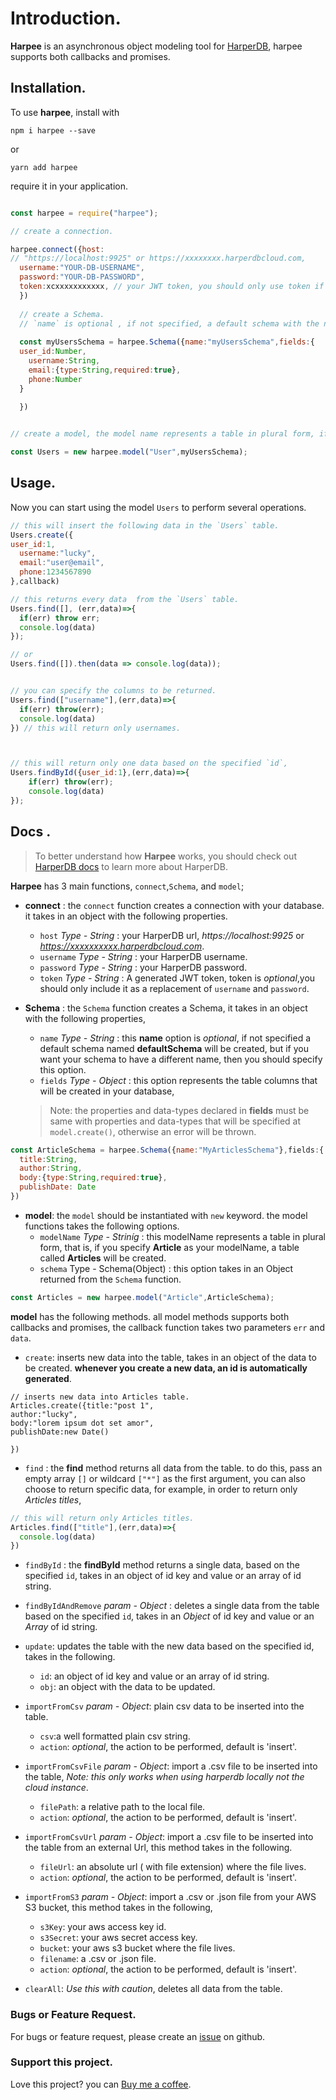 
# Introduction.
**Harpee** is an asynchronous object modeling tool for [HarperDB](https://harperdb.io/?utm_source=luckyvictory), harpee supports both callbacks and promises.


## Installation.
To use **harpee**, install with

`npm i harpee --save`

or 

`yarn add harpee`

require it in your application.

```js

const harpee = require("harpee");

// create a connection.

harpee.connect({host:
// "https://localhost:9925" or https://xxxxxxxx.harperdbcloud.com,
  username:"YOUR-DB-USERNAME",
  password:"YOUR-DB-PASSWORD",
  token:xcxxxxxxxxxxx, // your JWT token, you should only use token if no `username` and `password`.
  })
  
  // create a Schema.
  // `name` is optional , if not specified, a default schema with the name `defaultSchema` will be created.
  
  const myUsersSchema = harpee.Schema({name:"myUsersSchema",fields:{
  user_id:Number,
    username:String,
    email:{type:String,required:true},
    phone:Number
  }
    
  })


// create a model, the model name represents a table in plural form, if you declare "User" as your model name, a table of "Users" will be created.

const Users = new harpee.model("User",myUsersSchema);

```
## Usage.
Now you can start using the model `Users` to perform several operations.
```js
// this will insert the following data in the `Users` table.
Users.create({
user_id:1,
  username:"lucky",
  email:"user@email",
  phone:1234567890
},callback)

```
```js
// this returns every data  from the `Users` table.
Users.find([], (err,data)=>{
  if(err) throw err;
  console.log(data)
});

// or
Users.find([]).then(data => console.log(data));


// you can specify the columns to be returned.
Users.find(["username"],(err,data)=>{
  if(err) throw(err);
  console.log(data)
}) // this will return only usernames.



// this will return only one data based on the specified `id`,
Users.findById({user_id:1},(err,data)=>{
    if(err) throw(err);
    console.log(data)
});

```
## Docs .
> To better understand how **Harpee** works, you should check out [HarperDB docs](https://harperdb.io/docs/overview/?utm_source=luckyvictory) to learn more about HarperDB.


**Harpee** has 3 main functions, `connect`,`Schema`, and `model`;
- **connect** : the `connect` function creates a connection with your database. it takes in an object with the following properties.
  - `host` *Type - String* : your HarperDB url, *https://localhost:9925* or *https://xxxxxxxxxx.harperdbcloud.com*.
  - `username` *Type - String* : your HarperDB username.
  - `password` *Type - String* : your HarperDB password.
  - `token` *Type - String* : A generated JWT token, token is *optional*,you should only include it as a replacement of `username` and `password`. 

- **Schema** : the `Schema` function creates a Schema, it takes in an object with the following properties, 
   - `name` *Type - String* : this **name** option is *optional*, if not specified a default schema named **defaultSchema** will be created, but if you want your schema to have a different name, then you should specify this option. 
   - `fields` *Type - Object* : this option represents the table columns that will be created in your database,
  > Note: the properties and data-types declared in **fields** must be same with properties and data-types that will be specified at `model.create()`, otherwise an error will be thrown. 
```js
const ArticleSchema = harpee.Schema({name:"MyArticlesSchema"},fields:{
  title:String,
  author:String,
  body:{type:String,required:true},
  publishDate: Date
})
```
 
- **model**: the `model` should be instantiated with `new` keyword. the model functions takes the following options.
  - `modelName` *Type - Striníg* : this modelName represents a table in plural form, that is, if you specify **Article** as your modelName, a table called **Articles** will be created.
  - `schema` Type - Schema(Object) : this option takes in an Object returned from the `Schema` function.
```js
const Articles = new harpee.model("Article",ArticleSchema);

```

   **model** has the following methods. all model methods supports both callbacks and promises, the callback function takes two parameters `err` and `data`.
  - `create`: inserts new data into the table, takes in an object of the data to be created. **whenever you create a new data, an id is automatically generated**.

  ```
  // inserts new data into Articles table.
  Articles.create({title:"post 1", 
  author:"lucky",
  body:"lorem ipsum dot set amor",
  publishDate:new Date()
    
  })
  ```
  - `find` : the **find** method returns all data from the table. to do this, pass an empty array `[]` or wildcard `["*"]` as the first argument, you can also choose to return specific data, for example, in order to return only *Articles titles*, 
  ```js
  // this will return only Articles titles.
  Articles.find(["title"],(err,data)=>{
    console.log(data)
  })
  ```
  - `findById` : the **findById** method returns a single data, based on the specified `id`, takes in an object of id key and value or an array of id string. 
  - `findByIdAndRemove` *param - Object* : deletes a single data from the table based on the specified `id`, takes in an *Object* of id key and value or an *Array* of id string.
  - `update`: updates the table with the new data based on the specified id, takes in the following.
    - `id`: an object of id key and value or an array of id string.
    - `obj`: an object with the data to be updated.
  - `importFromCsv` *param - Object*: plain csv data to be inserted into the table.
    - `csv`:a well formatted plain csv string.   
    - `action`: *optional*, the action to be performed, default is 'insert'.

  - `importFromCsvFile` *param - Object*: import a .csv file to be inserted into the table, *Note: this only works when using harperdb locally not the cloud instance*.
    - `filePath`: a relative path to the local file. 
    - `action`: *optional*, the action to be performed, default is 'insert'.
 
  - `importFromCsvUrl` *param - Object*: import a .csv file to be inserted into the table from an external Url, this method takes in the following.
    - `fileUrl`: an absolute url ( with file extension) where the file lives.
    - `action`: *optional*, the action to be performed, default is 'insert'.
  - `importFromS3` *param - Object*: import a .csv or .json file from your AWS S3 bucket, this method takes in the following,
    - `s3Key`: your aws access key id.
    - `s3Secret`: your aws secret access key.
    - `bucket`: your aws s3 bucket where the file lives.
    - `filename`: a .csv or .json file.
    - `action`: *optional*, the action to be performed, default is 'insert'.
  - `clearAll`: *Use this with caution*, deletes all data from the table.
### Bugs or Feature Request.
For bugs or feature request, please create an [issue](https://github.com/lucky-victory/harpee/issues) on github.

### Support this project.
Love this project? you can [Buy me a coffee](https://buymeacoffee.com/luckyvictory).